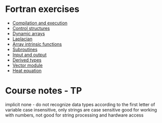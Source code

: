 # Fortran exercises

 - [Compilation and execution](hello)
 - [Control structures](control-structures)
 - [Dynamic arrays](arrays)
 - [Laplacian](laplacian)
 - [Array intrinsic functions](intrinsics)
 - [Subroutines](subroutines)
 - [Input and output](io)
 - [Derived types](types)
 - [Vector module](vecmod)
 - [Heat equation](../../heat/serial/fortran)


# Course notes - TP

implicit none - do not recognize data types according to the first letter of variable
case insensitive, only strings are case sensitive
good for working with numbers, not good for string processing and hardware access
